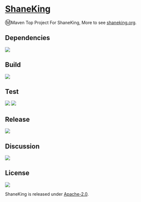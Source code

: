 # [ShaneKing][]
Ⓜ️Maven Top Project For ShaneKing, More to see [shaneking.org][].

## Dependencies
[![][versioneye img]][versioneye]

## Build
[![][travis img]][travis]

## Test
[![][codecov img]][codecov]
[![][codacy img]][codacy]

## Release
[![][mavenbadge img]][mavenbadge]

## Discussion
[![][gitter img]][gitter]

## License
[![][license img]][license]

ShaneKing is released under [Apache-2.0][].


[ShaneKing]: http://shaneking.org/
[shaneking.org]: http://shaneking.org/

[versioneye]:https://www.versioneye.com/user/projects/56f501b235630e0034fda335
[versioneye img]:https://www.versioneye.com/user/projects/56f501b235630e0034fda335/badge.svg

[travis]:https://travis-ci.org/ShaneKing/org.shaneking
[travis img]:https://secure.travis-ci.org/ShaneKing/org.shaneking.png

[codecov]:https://codecov.io/github/ShaneKing/org.shaneking?branch=mirror
[codecov img]:https://codecov.io/github/ShaneKing/org.shaneking/coverage.svg?branch=mirror
[codacy]:https://www.codacy.com/app/ShaneKing/org-shaneking
[codacy img]:https://api.codacy.com/project/badge/grade/e9a75be64b0443aab990e0d56d8ee425
[saucelabs]:https://saucelabs.com/u/ShaneKing
[saucelabs img]:https://saucelabs.com/browser-matrix/ShaneKing.svg

[mavenbadge]:http://search.maven.org/#search%7Cga%7C1%7Cg%3A%22org.shaneking%22%20AND%20a%3A%22org.shaneking%22
[mavenbadge img]:https://maven-badges.herokuapp.com/maven-central/org.shaneking/org.shaneking/badge.svg

[gitter]:https://gitter.im/ShaneKing/org.shaneking?utm_source=badge&utm_medium=badge&utm_campaign=pr-badge
[gitter img]:https://badges.gitter.im/Join%20Chat.svg

[Apache-2.0]: https://opensource.org/licenses/Apache-2.0
[license]:LICENSE
[license img]:https://img.shields.io/badge/License-Apache--2.0-blue.svg
